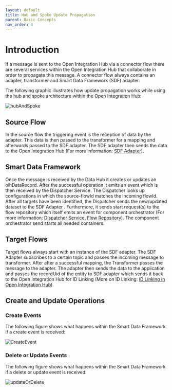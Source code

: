 ```yaml
---
layout: default
title: Hub and Spoke Update Propagation
parent: Basic Concepts
nav_order: 4
---
```


# Introduction

If a message is sent to the Open Integration Hub via a connector flow there are several services within the Open Integration Hub that collaborate in order to propagate this message.
A connector flow always contains an adapter, transformer and Smart Data Framework (SDF) adapter.

The following graphic illustrates how update propagation works while using the hub and spoke architecture within the Open Integration Hub:

![hubAndSpoke](https://raw.githubusercontent.com/openintegrationhub/openintegrationhub.github.io/master/assets/images/hubAndSpoke.png)

## Source Flow

In the source flow the triggering event is the reception of data by the adapter. This data is then passed to the transformer for a mapping and afterwards passed to the SDF adapter.
The SDF adapter then sends the data to the Open Integration Hub (For more information: [SDF Adapter](https://github.com/openintegrationhub/sdf-adapter)).

## Smart Data Framework

Once the message is received by the Data Hub it creates or updates an oihDataRecord. After the successful operation it emits an event which is then received by the Dispatcher Service.
The Dispatcher looks up configurations in which the source-flowId matches the incoming flowId. After all targets have been identified, the Dispatcher sends the new/updated dataset to the SDF Adapter . Furthermore, it sends start request(s) to the flow repository which itself emits an event for component orchestrator (For more information: [Dispatcher Service](https://github.com/openintegrationhub/openintegrationhub/blob/master/services/dispatcher-service/README.md), [Flow Repository](https://openintegrationhub.github.io/docs/Services/FlowRepository.html)). The component orchestrator send starts all needed containers.

## Target Flows

Target flows always start with an instance of the SDF adapter. The SDF Adapter subscribes to a certain topic and passes the incoming message to transformer. After after a successful mapping, the Transformer passes the message to the adapter. The adapter then sends the data to the application and passes the recordUid of the entity to SDF adapter which sends it back to the Open Integration Hub for ID Linking (More on ID Linking: [ID Linking in Open Integration Hub](../../services/DataHub.md#id-linking)).

## Create and Update Operations

### Create Events

The following figure shows what happens within the Smart Data Framework if a create event is received:

![CreateEvent](https://raw.githubusercontent.com/openintegrationhub/openintegrationhub.github.io/master/assets/images/Create-SDFCommunication.png)

### Delete or Update Events

The following figure shows what happens within the Smart Data Framework if a delete or update event is received:

![updateOrDelete](https://raw.githubusercontent.com/openintegrationhub/openintegrationhub.github.io/master/assets/images/UpdateOrDelete-SDFCommunication.png)
